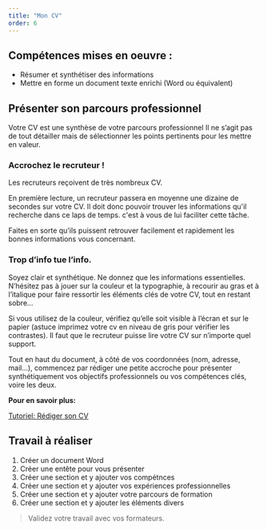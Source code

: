 ```yaml
---
title: "Mon CV"
order: 6
---
```


## Compétences mises en oeuvre : 

- Résumer et synthétiser des informations
- Mettre en forme un document texte enrichi (Word ou équivalent)


## Présenter son parcours professionnel

Votre CV est une synthèse de votre parcours professionnel Il ne s’agit pas de tout détailler mais de sélectionner les points pertinents pour les mettre en valeur.

### Accrochez le recruteur !

Les recruteurs reçoivent de très nombreux CV.

En première lecture, un recruteur passera en moyenne une dizaine de secondes sur votre CV. Il doit donc pouvoir trouver les informations qu'il recherche dans ce laps de temps. c'est à vous de lui faciliter cette tâche.

Faites en sorte qu’ils puissent retrouver facilement et rapidement les bonnes informations vous concernant.

### Trop d’info tue l’info. 

Soyez clair et synthétique. Ne donnez que les informations essentielles. N’hésitez pas à jouer sur la couleur et la typographie, à recourir au gras et à l’italique pour faire ressortir les éléments clés de votre CV, tout en restant sobre...

Si vous utilisez de la couleur, vérifiez qu’elle soit visible à l’écran et sur le papier (astuce imprimez votre cv en niveau de gris pour vérifier les contrastes). Il faut que le recruteur puisse lire votre CV sur n’importe quel support.

Tout en haut du document, à côté de vos coordonnées (nom, adresse, mail…), commencez par rédiger une petite accroche pour présenter synthétiquement vos objectifs professionnels ou vos compétences clés, voire les deux.

**Pour en savoir plus:**

[Tutoriel: Rédiger son CV](https://www.francetravail.fr/candidat/vos-recherches/preparer-votre-candidature/cv-lettre-de-motivation-e-mail/comment-rediger-un-cv-efficace-e.html)

## Travail à réaliser

1. Créer un document Word
2. Créer une entête pour vous présenter
3. Créer une section et y ajouter vos compétnces
4. Créer une section et y ajouter vos expériences professionnelles
5. Créer une section et y ajouter votre parcours de formation
6. Créer une section et y ajouter les éléments divers 


> Validez votre travail avec vos formateurs.
